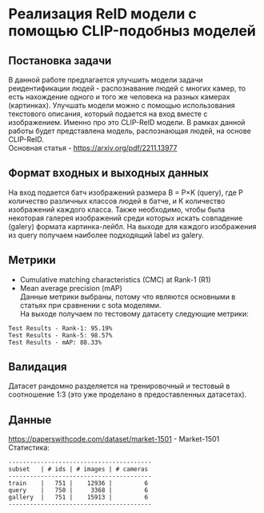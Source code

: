# Реализация ReID модели с помощью CLIP-подобныз моделей  

## Постановка задачи  
В данной работе предлагается улучшить модели задачи реидентификации людей - распознавание людей с многих камер, то есть нахождение одного и того же человека на разных камерах (картинках). Улучшать модели можно с помощью использования текстового описания, который подается на вход вместе с изображением. Именно про это CLIP-ReID модели. В рамках данной работы будет представлена модель, распознающая людей, на основе CLIP-ReID.  
Основная статья - https://arxiv.org/pdf/2211.13977  

## Формат входных и выходных данных  
На вход подается батч изображений размера B = P×K (query), где P количество различных классов людей в батче, и K количество изображений каждого класса. Также необходимо, чтобы была некоторая галерея изображений среди которых искать совпадение (galery) формата картинка-лейбл. На выходе для каждого изображения из query получаем наиболее подходящий label из galery.  

## Метрики  
* Сumulative matching characteristics (CMC) at Rank-1 (R1)  
* Mean average precision (mAP)  
Данные метрики выбраны, потому что являются основными в статьях при сравнении с sota моделями.  
На выходе получаем по тестовому датасету следующие метрики:  
```
Test Results - Rank-1: 95.19%   
Test Results - Rank-5: 98.57%  
Test Results - mAP: 88.33%  
```
## Валидация  
Датасет рандомно разделяется на тренировочный и тестовый в соотношение 1:3 (это уже проделано в предоставленных датасетах).

## Данные  
https://paperswithcode.com/dataset/market-1501 - Market-1501
Статистика:  
```
----------------------------------------  
subset   | # ids | # images | # cameras  
----------------------------------------  
train    |   751 |    12936 |         6  
query    |   750 |     3368 |         6  
gallery  |   751 |    15913 |         6  
----------------------------------------  
```
